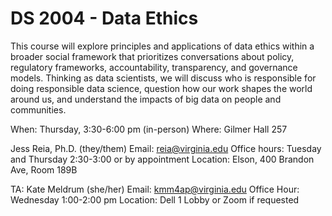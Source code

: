 # DS 2004 - Data Ethics

This course will explore principles and applications of data ethics within a broader social framework that prioritizes conversations about policy, regulatory frameworks, accountability, transparency, and governance models. Thinking as data scientists, we will discuss who is responsible for doing responsible data science, question how our work shapes the world around us, and understand the impacts of big data on people and communities.

When: Thursday, 3:30-6:00 pm (in-person)
Where: Gilmer Hall 257

Jess Reia, Ph.D. (they/them)
Email: reia@virginia.edu
Office hours: Tuesday and Thursday 2:30-3:00 or by appointment
Location: Elson, 400 Brandon Ave, Room 189B

TA: Kate Meldrum (she/her)
Email: kmm4ap@virginia.edu
Office Hour: Wednesday 1:00-2:00 pm
Location: Dell 1 Lobby or Zoom if requested

